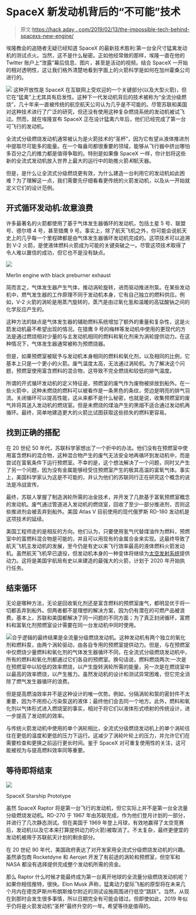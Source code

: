 # SpaceX 新发动机背后的“不可能”技术

> 原文:[https://hack aday . com/2019/02/13/the-impossible-tech-behind-spacexs-new-engine/](https://hackaday.com/2019/02/13/the-impossible-tech-behind-spacexs-new-engine/)

埃隆教会的追随者无疑已经知道 SpaceX 的最新技术胜利:第一台全尺寸猛禽发动机的测试点火。当然，这不是什么秘密。正如他经常做的那样，埃隆一直在他的 Twitter 账户上“泄露”幕后信息、图片，甚至是活动的视频。结合 SpaceX 一开始的相对透明性，这让我们格外清楚地看到字面上的火箭科学是如何在加州霍桑公司进行的。

[![](../Images/a60d5d3abb04092d6dd6e8e33a514836.png)](https://hackaday.com/wp-content/uploads/2019/02/raptor_tweet-1.png) 这种开放性是 SpaceX 在互联网上受欢迎的一个关键部分(以及大型火箭)，但它在“猛禽”上尤其具有启发性。这种下一代发动机背后的技术被称为“全流分级燃烧”，几十年来一直被传统的航空航天公司认为几乎是不可能的。尽管苏联和美国对这种技术进行了广泛的研究，但还没有使用这种复杂燃烧系统的发动机被试飞过。然而，就在埃隆宣布 SpaceX 正在设计猛禽六年后，他们已经完成了第一台可飞行的发动机。

全流式分级燃烧发动机通常被认为是火箭技术的“圣杯”，因为它有望从液体推进剂中提取尽可能多的能量。在一个每盎司都很重要的领域，能够从飞行器中挤出哪怕多百分之几的推力都是值得争取的。特别是如果像 SpaceX 一样，你计划将这些新的全流式发动机放入世界上最大的运行中的助推火箭*和*航天器。

但是，是什么让全流式分级燃烧更有效，为什么建造一台利用它的发动机如此困难？为了理解这一点，我们需要先仔细看看更传统的火箭发动机，以及从一开始就定义它们的设计范例。

## 开式循环发动机:故意浪费

许多最著名的火箭都使用了基于气体发生器循环的发动机，包括土星 5 号、联盟号、德尔塔 4 号，甚至猎鹰 9 号。事实上，除了航天飞机之外，你可能会说航天史上的几乎每一个里程碑都是由气体发生器循环发动机完成的。这项技术可以追溯到 V-2 火箭，是使液体燃料火箭成为可能的关键突破之一。尽管这项技术取得了令人难以置信的成功，但它也不是没有缺点。

[![](../Images/a398ad58b0f30d711adb5f0adefdec7d.png)](https://hackaday.com/wp-content/uploads/2019/02/raptor_plume.jpg)

Merlin engine with black preburner exhaust

简而言之，气体发生器产生气体，推动涡轮旋转，进而驱动推进剂泵。在某些发动机中，燃气发生器的工作原理不同于发动机本身，它有自己独立的燃料供应。例如，V-2 火箭的涡轮是用蒸汽旋转的，蒸汽是由过氧化氢和温暖的高锰酸钠之间的化学反应产生的。

这种方法的缺点是气体发生器的辅助燃料系统增加了额外的重量和复杂性，这是火箭发动机最不希望出现的情况。在猎鹰 9 号的梅林等发动机中使用的更现代的方法是通过燃烧相对少量的与主发动机相同的燃料和氧化剂来为涡轮提供动力。在这种情况下，气体发生器通常被称为预燃烧器。

但是，如果预燃室被赋予与发动机本身相同的燃料和氧化剂，以及相同的比例，它基本上只是一个更小的火箭。废气温度太高，无法通过涡轮机。为了解决这个问题，预燃室使用富含燃料的混合物，这导致不完全燃烧和较低的排气温度。

所谓的开式循环发动机的定义特征是，预燃室的废气作为废物被排放到船外。在一些火箭中，这种未燃烧的燃料可以被看作是一条黑色的条纹，旁边是明亮的排气羽流。关闭循环可以提高性能，这从来都不是什么秘密，也就是说，收集预燃室的废气并将其送入发动机的燃烧室。但是未燃烧的煤油产生的黑烟不适合通过发动机再循环。最终，简单地建造更大的火箭比试图获取这些损失的燃料更容易。

## 找到正确的搭配

在 20 世纪 50 年代，苏联科学家想出了一个折中的办法。他们没有在预燃室中使用富含燃料的混合物，这种混合物产生的废气无法安全地再循环到发动机中，而是尝试在富氧条件下运行预燃室。不幸的是，这个想法解决了一个问题，同时又产生了另一个问题，因为没有金属能够经受住预燃室产生的极其高温的富氧气体。事实上，美国科学家认为这是不可能的，并认为他们的苏联同行正在研究这个概念的说法是冷战宣传。

最终，苏联人掌握了制造涡轮所需的冶金技术，并开发了几款基于富氧预燃室概念的发动机。废气通过管道进入发动机的燃烧室，回收了至少一部分推进剂，否则这些推进剂会被丢弃到船外。美国 Atlas V 目前使用的现代俄罗斯 RD-180 发动机是这项技术的延续。

美国工程师走的是相反的方向。他们认为，只要使用氢气代替煤油作为燃料，预燃室中的富燃料混合物是可能的，并且可以用现有的金属合金来实现。这最终导致了航天飞机主发动机的发展，至今仍是有史以来飞行效率最高的液体燃料火箭发动机。虽然航天飞机早已退役，但发动机本身的一种变体将继续为[太空发射系统](https://www.nasa.gov/exploration/systems/sls/overview.html)提供动力。这将是美国宇航局有史以来建造的最强大的火箭，计划于 2020 年开始执行任务。

## 结束循环

无论是哪种方法，无论是回收氧化剂还是富含燃料的预燃室废气，都明显优于将一切都丢弃到船外。但两者都不是理想的解决方案，因为仍有潜在的可燃产品被浪费。基本上，苏联和美国都解决了同一问题的不同方面；为了真正封闭循环，富燃料和富氧化剂预燃室设计需要在同一台发动机中同时使用。

![](../Images/c4a0945a54a83e942916941d479ac6fc.png)合乎逻辑的最终结果是全流量分级燃烧发动机。这种发动机有两个独立的氧化剂和燃料泵，由两个涡轮驱动，由各自专用的预燃室提供动力。但是，与在预燃室中仅燃烧少量燃料和氧化剂的气体发生器循环不同，在全流式分级燃烧发动机中，所有的燃料和氧化剂都通过它们各自的预燃室。换句话说，燃料燃烧两次:一次是在预燃室中以较低的效率燃烧，以产生旋转涡轮所需的能量，另一次是在燃烧室中以最高的效率燃烧，以产生推力。虽然发动机的设计和测试异常困难，但它完全消除了燃气发生器循环的浪费。

但是提高燃油效率并不是这种设计的唯一优势。例如，分隔涡轮和泵的密封件不太重要，因为不用担心污染泵送的液体；最终他们会去同一个地方。此外，燃料和氧化剂以气体形式进入燃烧室的事实，相对于将它们以液体形式喷射的传统设计，进一步提高了发动机的效率。

与传统火箭发动机中使用的单个涡轮相比，全流式分级燃烧发动机上的单个涡轮往往在更低的温度和更低的压力下运行。这减少了涡轮叶轮上的压力，并允许它们在需要检查和更换之前运行更长时间。鉴于 SpaceX 对可重复使用性的关注，这可能被视为与提高燃料效率同等重要。

## 等待即将结束

[![](../Images/0d51f83bf9e37de19d06dee68a35ccb2.png)](https://hackaday.com/wp-content/uploads/2019/02/raptor_starship.jpg)

SpaceX Starship Prototype

虽然 SpaceX Raptor 将是第一台飞行的发动机，但它实际上并不是第一台全流量分级燃烧发动机。RD-270 于 1967 年由苏联完成，作为他们登月计划的一部分，并进行了几次静态测试。但在美国于 1969 年登上月球，有效地赢得了太空竞赛后，发动机(以及它本来打算提供动力的火箭)被取消了。不太复杂，最终更便宜的发动机被用于苏联航天计划的剩余部分。

在 20 世纪 90 年代，美国政府表达了对开发家用全流式分级燃烧发动机的兴趣。虽然承包商 Rocketdyne 和 Aerojet 开发了有前途的涡轮和预燃室，但空军和 NASA 都没有选择提供完成整个发动机所需的资金。

那么 Raptor 什么时候才能最终成为第一台离开地球的全流量分级燃烧发动机呢？如果你相信推特，很快。Elon Musk 声称，猛禽动力星际飞船的原型将在未来几个月内在德克萨斯州布朗斯维尔附近的测试设施周围进行低空“跳跃”。当然，从现在到那时会发生很多事情，所以日期完全有可能会错过。但即使如此，2019 年似乎仍将是火箭发动机“圣杯”最终升空的一年。希望等待是值得的。